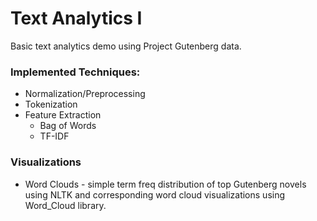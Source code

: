 # Text Analytics I

Basic text analytics demo using Project Gutenberg data.

### Implemented Techniques:
 - Normalization/Preprocessing
 - Tokenization 
 - Feature Extraction 
    - Bag of Words
    - TF-IDF


### Visualizations
- Word Clouds - simple term freq distribution of top Gutenberg novels using NLTK and corresponding word cloud visualizations using Word_Cloud library.

